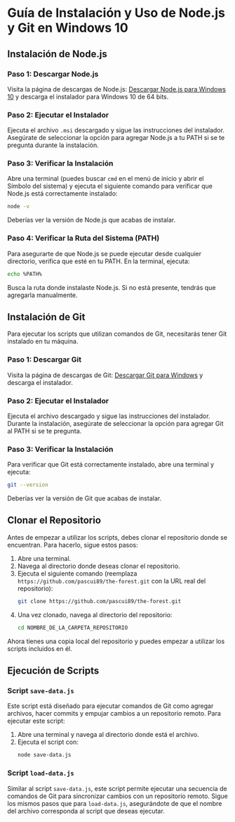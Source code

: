 # Guía de Instalación y Uso de Node.js y Git en Windows 10

## Instalación de Node.js

### Paso 1: Descargar Node.js
Visita la página de descargas de Node.js: [Descargar Node.js para Windows 10](https://nodejs.org/dist/v16.15.0/node-v16.15.0-x64.msi) y descarga el instalador para Windows 10 de 64 bits.

### Paso 2: Ejecutar el Instalador
Ejecuta el archivo `.msi` descargado y sigue las instrucciones del instalador. Asegúrate de seleccionar la opción para agregar Node.js a tu PATH si se te pregunta durante la instalación.

### Paso 3: Verificar la Instalación
Abre una terminal (puedes buscar `cmd` en el menú de inicio y abrir el Símbolo del sistema) y ejecuta el siguiente comando para verificar que Node.js está correctamente instalado:
```bash
node -v
```
Deberías ver la versión de Node.js que acabas de instalar.

### Paso 4: Verificar la Ruta del Sistema (PATH)
Para asegurarte de que Node.js se puede ejecutar desde cualquier directorio, verifica que esté en tu PATH. En la terminal, ejecuta:
```bash
echo %PATH%
```
Busca la ruta donde instalaste Node.js. Si no está presente, tendrás que agregarla manualmente.

## Instalación de Git

Para ejecutar los scripts que utilizan comandos de Git, necesitarás tener Git instalado en tu máquina.

### Paso 1: Descargar Git
Visita la página de descargas de Git: [Descargar Git para Windows](https://git-scm.com/download/win) y descarga el instalador.

### Paso 2: Ejecutar el Instalador
Ejecuta el archivo descargado y sigue las instrucciones del instalador. Durante la instalación, asegúrate de seleccionar la opción para agregar Git al PATH si se te pregunta.

### Paso 3: Verificar la Instalación
Para verificar que Git está correctamente instalado, abre una terminal y ejecuta:
```bash
git --version
```
Deberías ver la versión de Git que acabas de instalar.

## Clonar el Repositorio

Antes de empezar a utilizar los scripts, debes clonar el repositorio donde se encuentran. Para hacerlo, sigue estos pasos:

1. Abre una terminal.
2. Navega al directorio donde deseas clonar el repositorio.
3. Ejecuta el siguiente comando (reemplaza `https://github.com/pascui89/the-forest.git` con la URL real del repositorio):
   ```bash
   git clone https://github.com/pascui89/the-forest.git
   ```
4. Una vez clonado, navega al directorio del repositorio:
   ```bash
   cd NOMBRE_DE_LA_CARPETA_REPOSITORIO
   ```

Ahora tienes una copia local del repositorio y puedes empezar a utilizar los scripts incluidos en él.

## Ejecución de Scripts

### Script `save-data.js`
Este script está diseñado para ejecutar comandos de Git como agregar archivos, hacer commits y empujar cambios a un repositorio remoto. Para ejecutar este script:

1. Abre una terminal y navega al directorio donde está el archivo.
2. Ejecuta el script con:
   ```bash
   node save-data.js
   ```

### Script `load-data.js`
Similar al script `save-data.js`, este script permite ejecutar una secuencia de comandos de Git para sincronizar cambios con un repositorio remoto. Sigue los mismos pasos que para `load-data.js`, asegurándote de que el nombre del archivo corresponda al script que deseas ejecutar.
